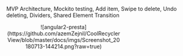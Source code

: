 MVP Architecture, Mockito testing, Add item, Swipe to delete, Undo deleting, Dividers, Shared Element Transition
<div align="center" style="width:300px;height:auto;">
![angular2-presta](https://github.com/azemZejnil/CoolRecyclerView/blob/master/docs/imgs/Screenshot_20180713-144214.png?raw=true)
</div>